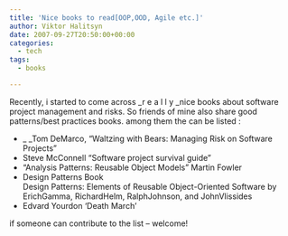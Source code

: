 ```yaml
---
title: 'Nice books to read[OOP,OOD, Agile etc.]'
author: Viktor Halitsyn
date: 2007-09-27T20:50:00+00:00
categories:
  - tech
tags:
  - books

---
```

Recently, i started to come across _r e a l l y _nice books about software project management and risks. So friends of mine also share good patterns/best practices books. among them the can be listed : 

  * _ _Tom DeMarco, “Waltzing with Bears: Managing Risk on Software Projects”
  * Steve McConnell &#8220;Software project survival guide&#8221;
  * &#8220;Analysis Patterns: Reusable Object Models&#8221; Martin Fowler
  * Design Patterns Book  
    Design Patterns: Elements of Reusable Object-Oriented Software by ErichGamma, RichardHelm, RalphJohnson, and JohnVlissides
  * Edvard Yourdon &#8216;Death March&#8217;


if someone can contribute to the list &#8211; welcome!